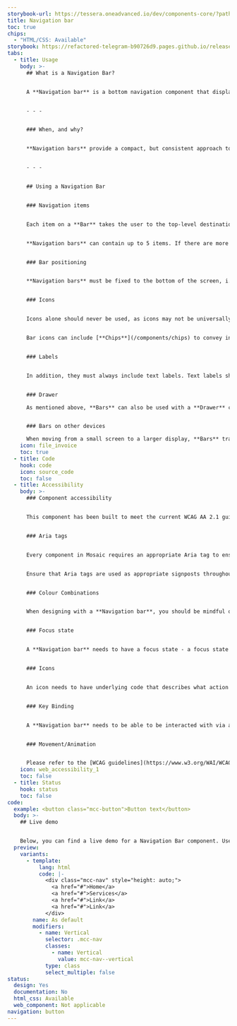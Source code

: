 ```yaml
---
storybook-url: https://tessera.oneadvanced.io/dev/components-core/?path=/docs/html-button--as-default
title: Navigation bar
toc: true
chips:
  - "HTML/CSS: Available"
storybook: https://refactored-telegram-b90726d9.pages.github.io/release/?path=/docs/components-navigation-bar-introduction
tabs:
  - title: Usage
    body: >-
      ## What is a Navigation Bar?


      A **Navigation bar** is a bottom navigation component that displays links to primary destinations in an application.


      - - -


      ### When, and why?


      **Navigation bars** provide a compact, but consistent approach to navigation. They should be used to provide access to top-level destinations on mobile devices, which need to be accessed from anywhere. On larger screens, the bar should transition to a [**Navigation rail**](/components/navigation-rail). Although a **Bar** can be used in its own, when there is a secondary navigation structure, it should be used in conjunction with a [**Drawer**](/components/drawer) to display secondary destinations or actions.


      - - -


      ## Using a Navigation Bar


      ### Navigation items


      Each item on a **Bar** takes the user to the top-level destination associated with it, and that item then appears selected. **Navigation** bar destinations are always represented by icons and labels that indicate the content or the nature of a destination (see below for more information on using labels and icons effectively). 


      **Navigation bars** can contain up to 5 items. If there are more items, then the fifth item should become a "More" button, which displays a separate menu of the additional items.


      ### Bar positioning


      **Navigation bars** must be fixed to the bottom of the screen, i.e. when the page content is scrolled, the **Bar** remains visible. They run horizontally across the bottom of the screen, but do not scroll or move horizontally.


      ### Icons


      Icons alone should never be used, as icons may not be universally known and will automatically exclude users that do not known what they mean.


      Bar icons can include [**Chips**](/components/chips) to convey information about the associated destination, such as a count. When **Chips** are used in this way, they must be placed centrally, underneath a bar item.


      ### Labels


      In addition, they must always include text labels. Text labels should provide short, meaningful descriptions and provide an alternative way for users to understand an icon’s meaning. Labels should not be truncated and wrapping long labels should be avoided when possible.


      ### Drawer

      As mentioned above, **Bars** can also be used with a **Drawer** component. This supports your navigation structure if you have secondary destinations or additional actions. However, a **Drawer** is unnecessary if there are no secondary destinations or actions in your application.


      ### Bars on other devices

      When moving from a small screen to a larger display, **Bars** transform into a **Navigation rail** component. The **Rail** provides the same access as a **Bar**, but in a way that's suitable for larger screens. **Rails** and **Bars** should never appear on the same page together.
    icon: file_invoice
    toc: true
  - title: Code
    hook: code
    icon: source_code
    toc: false
  - title: Accessibility
    body: >-
      ### Component accessibility


      This component has been built to meet the current WCAG AA 2.1 guidelines. We also test these components against the guidelines before release.


      ### Aria tags


      Every component in Mosaic requires an appropriate Aria tag to ensure that screen readers can effectively parse the page. Aria tags are provided as part of Mosaic. Please do not override these without good reason.


      Ensure that Aria tags are used as appropriate signposts throughout the product.


      ### Colour Combinations


      When designing with a **Navigation bar**, you should be mindful of the colour combinations you are using. The components have been designed with this in mind, but if you are using colours that are not part of the default component, please ensure that there is a clear colour contrast within the parts of the component and between the **Navigation bar** and the background it is on. To check the contrast, please use [WebAIM's contrast checker](https://webaim.org/resources/contrastchecker/).


      ### Focus state


      A **Navigation bar** needs to have a focus state - a focus state is when you tab into an element to interact with it. Ensure that users can use their keyboard to focus on the elements within the **Navigation bar**.


      ### Icons


      An icon needs to have underlying code that describes what action the icon takes. the labels should be specific - for example, a 'bin' icon for delete should be labelled 'delete' not 'bin'.


      ### Key Binding


      A **Navigation bar** needs to be able to be interacted with via a keyboard. Where possible we will provide key-binds within our Mosaic component or there will be default HTML ones. If this isn't the case then please implement logical key-binds for all intractable components.


      ### Movement/Animation


      Please refer to the [WCAG guidelines](https://www.w3.org/WAI/WCAG21/quickref/?showtechniques=129%2C131%2C133%2C136%2C141%2C145%2C147%2C1412%2C211%2C212%2C231%2C241%2C245%2C251%2C254%2C312%2C322%2C332%2C411%2C412%2C413#three-flashes-or-below-threshold) for the time-based considerations for animations.
    icon: web_accessibility_1
    toc: false
  - title: Status
    hook: status
    toc: false
code:
  example: <button class="mcc-button">Button text</button>
  body: >-
    ## Live demo


    Below, you can find a live demo for a Navigation Bar component. Use the drop-down menus and radio buttons to view the different Navigation Bar Types and Variants.
  preview:
    variants:
      - template:
          lang: html
          code: |-
            <div class="mcc-nav" style="height: auto;">
              <a href="#">Home</a>
              <a href="#">Services</a>
              <a href="#">Link</a>
              <a href="#">Link</a>
            </div>
        name: As default
        modifiers:
          - name: Vertical
            selector: .mcc-nav
            classes:
              - name: Vertical
                value: mcc-nav--vertical
            type: class
            select_multiple: false
status:
  design: Yes
  documentation: No
  html_css: Available
  web_component: Not applicable
navigation: button
---
```

